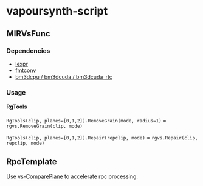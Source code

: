 # vapoursynth-script

## MIRVsFunc

### Dependencies

- [lexpr](https://github.com/AkarinVS/vapoursynth-plugin)
- [fmtconv](https://github.com/EleonoreMizo/fmtconv)
- [bm3dcpu / bm3dcuda / bm3dcuda_rtc](https://github.com/WolframRhodium/VapourSynth-BM3DCUDA)

### Usage

#### RgTools

`RgTools(clip, planes=[0,1,2]).RemoveGrain(mode, radius=1)` = `rgvs.RemoveGrain(clip, mode)`

`RgTools(clip, planes=[0,1,2]).Repair(repclip, mode)` = `rgvs.Repair(clip, repclip, mode)`

## RpcTemplate

Use [vs-ComparePlane](https://github.com/AmusementClub/vs-ComparePlane) to accelerate rpc processing.